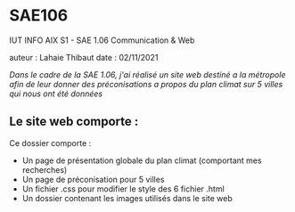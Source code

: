# SAE106
IUT INFO AIX S1 - SAE 1.06 Communication & Web
 
auteur : Lahaie Thibaut
date : 02/11/2021 

*Dans le cadre de la SAE 1.06, j'ai réalisé un site web destiné a la métropole afin de leur donner des préconisations a propos du plan climat sur 5 villes qui nous ont été données*

## Le site web comporte :
Ce dossier comporte : 
- Un page de présentation globale du plan climat (comportant mes recherches)
- Un page de préconisation pour 5 villes
- Un fichier .css pour modifier le style des 6 fichier .html
- Un dossier contenant les images utilisés dans le site web




